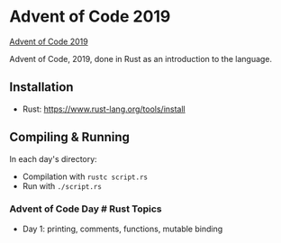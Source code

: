 # Advent of Code 2019

[Advent of Code 2019](https://adventofcode.com/2019/day/1)

Advent of Code, 2019, done in Rust as an introduction to the language.


## Installation

- Rust: https://www.rust-lang.org/tools/install

## Compiling & Running

In each day's directory:

- Compilation with `rustc script.rs`
- Run with `./script.rs`


### Advent of Code Day # Rust Topics

- Day 1: printing, comments, functions, mutable binding